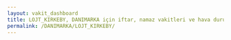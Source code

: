 ```yaml
---
layout: vakit_dashboard
title: LOJT_KIRKEBY, DANIMARKA için iftar, namaz vakitleri ve hava durumu - ilçe/eyalet seç
permalink: /DANIMARKA/LOJT_KIRKEBY/
---
```


<script type="text/javascript">
  var GLOBAL_COUNTRY = 'DANIMARKA';
  var GLOBAL_CITY = 'LOJT_KIRKEBY';
  var GLOBAL_STATE = '';
  var lat = 72;
  var lon = 21;
</script>
